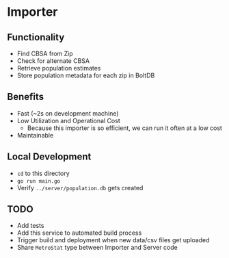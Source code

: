 # Importer

## Functionality

* Find CBSA from Zip
* Check for alternate CBSA
* Retrieve population estimates
* Store population metadata for each zip in BoltDB

## Benefits

* Fast (~2s on development machine)
* Low Utilization and Operational Cost
  * Because this importer is so efficient, we can run it often at a low cost
* Maintainable

## Local Development

* `cd` to this directory
* `go run main.go`
* Verify `../server/population.db` gets created

## TODO

* Add tests
* Add this service to automated build process
* Trigger build and deployment when new data/csv files get uploaded
* Share `MetroStat` type between Importer and Server code
